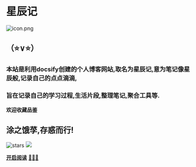 # **星辰记**

![icon.png](https://pic.rmb.bdstatic.com/bjh/96617aa1110279c1891150434f37b17e.png)


## （⭐∨⭐）


### 本站是利用docsify创建的个人博客网站,取名为**星辰记**,意为笔记像星辰般,记录自己的点点滴滴,
### 旨在记录自己的学习过程,生活片段,整理笔记,聚合工具等.
**欢迎收藏品鉴**

## **涂之饿莩,存惑而行!**

![stars](https://badgen.net/github/stars/eddlys/eddlys.github.io?icon=github&color=4ab8a1)
![](https://img.shields.io/badge/bilibili-%E5%B9%B2%E6%9D%AF%F0%9F%8D%BB-pink)



<span id="busuanzi_container_site_pv" style='display:none'>
    👀 本站总访问量：<span id="busuanzi_value_site_pv"></span> 次
</span>
<span id="busuanzi_container_site_uv" style='display:none'>
    | 🚴‍♂️ 本站总访客数：<span id="busuanzi_value_site_uv"></span> 人
</span>




[**开启阅读**](README.md)
[**🏹🏹🏹**](https://www.mlddk.top)


